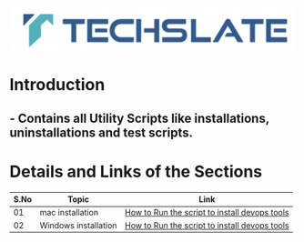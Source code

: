 ![TechSlate](../global/images/ts.png)

# Introduction 

## - Contains all Utility Scripts like installations, uninstallations and test scripts.


# Details and Links of the Sections 

S.No| Topic | Link |
|---|---------|-------------|
|01| mac installation | [How to Run the script to install devops tools](/allinone/utils/mac/README.md) |
|02| Windows installation| [How to Run the script to install devops tools ](/allinone/utils/windows/README.md) |
